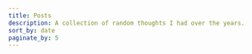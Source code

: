 ```yaml
---
title: Posts
description: A collection of random thoughts I had over the years.
sort_by: date
paginate_by: 5
---
```

